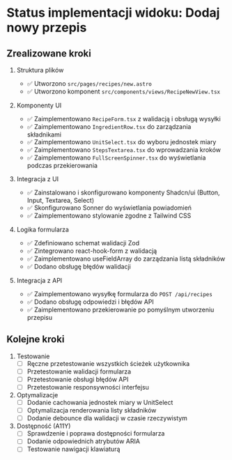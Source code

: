 # Status implementacji widoku: Dodaj nowy przepis

## Zrealizowane kroki

1. Struktura plików
   - ✅ Utworzono `src/pages/recipes/new.astro`
   - ✅ Utworzono komponent `src/components/views/RecipeNewView.tsx`

2. Komponenty UI
   - ✅ Zaimplementowano `RecipeForm.tsx` z walidacją i obsługą wysyłki
   - ✅ Zaimplementowano `IngredientRow.tsx` do zarządzania składnikami
   - ✅ Zaimplementowano `UnitSelect.tsx` do wyboru jednostek miary
   - ✅ Zaimplementowano `StepsTextarea.tsx` do wprowadzania kroków
   - ✅ Zaimplementowano `FullScreenSpinner.tsx` do wyświetlania podczas przekierowania

3. Integracja z UI
   - ✅ Zainstalowano i skonfigurowano komponenty Shadcn/ui (Button, Input, Textarea, Select)
   - ✅ Skonfigurowano Sonner do wyświetlania powiadomień
   - ✅ Zaimplementowano stylowanie zgodne z Tailwind CSS

4. Logika formularza
   - ✅ Zdefiniowano schemat walidacji Zod
   - ✅ Zintegrowano react-hook-form z walidacją
   - ✅ Zaimplementowano useFieldArray do zarządzania listą składników
   - ✅ Dodano obsługę błędów walidacji

5. Integracja z API
   - ✅ Zaimplementowano wysyłkę formularza do `POST /api/recipes`
   - ✅ Dodano obsługę odpowiedzi i błędów API
   - ✅ Zaimplementowano przekierowanie po pomyślnym utworzeniu przepisu

## Kolejne kroki

1. Testowanie
   - [ ] Ręczne przetestowanie wszystkich ścieżek użytkownika
   - [ ] Przetestowanie walidacji formularza
   - [ ] Przetestowanie obsługi błędów API
   - [ ] Przetestowanie responsywności interfejsu

2. Optymalizacje
   - [ ] Dodanie cachowania jednostek miary w UnitSelect
   - [ ] Optymalizacja renderowania listy składników
   - [ ] Dodanie debounce dla walidacji w czasie rzeczywistym

3. Dostępność (A11Y)
   - [ ] Sprawdzenie i poprawa dostępności formularza
   - [ ] Dodanie odpowiednich atrybutów ARIA
   - [ ] Testowanie nawigacji klawiaturą 
